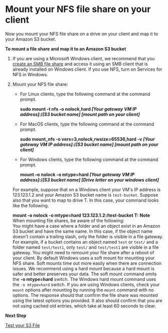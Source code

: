 # Mount your NFS file share on your client<a name="GettingStartedAccessFileShare"></a>

Now you mount your NFS file share on a drive on your client and map it to your Amazon S3 bucket\.

**To mount a file share and map it to an Amazon S3 bucket**

1. If you are using a Microsoft Windows client, we recommend that you [create an SMB file share](https://docs.aws.amazon.com/storagegateway/latest/userguide/CreatingAnSMBFileShare.html) and access it using an SMB client that is already installed on Windows client\. If you use NFS, turn on Services for NFS in Windows\.

1. Mount your NFS file share:
   + For Linux clients, type the following command at the command prompt\.

     **sudo mount \-t nfs \-o nolock,hard *\[Your gateway VM IP address\]*:/*\[S3 bucket name\]* *\[mount path on your client\]***
   + For MacOS clients, type the following command at the command prompt\.

     **sudo mount\_nfs \-o vers=3,nolock,rwsize=65536,hard \-v *\[Your gateway VM IP address\]*:/*\[S3 bucket name\]* *\[mount path on your client\]***
   + For Windows clients, type the following command at the command prompt\.

     **mount –o nolock \-o mtype=hard *\[Your gateway VM IP address\]*:/*\[S3 bucket name\]* *\[Drive letter on your windows client\]***

   For example, suppose that on a Windows client your VM's IP address is 123\.123\.1\.2 and your Amazon S3 bucket name is `test-bucket`\. Suppose also that you want to map to drive T\. In this case, your command looks like the following\.

   **mount \-o nolock \-o mtype=hard 123\.123\.1\.2:/test\-bucket T:**
**Note**  
When mounting file shares, be aware of the following:  
You might have a case where a folder and an object exist in an Amazon S3 bucket and have the same name\. In this case, if the object name doesn't contain a trailing slash, only the folder is visible in a file gateway\. For example, if a bucket contains an object named `test` or `test/` and a folder named `test/test1`, only `test/` and `test/test1` are visible in a file gateway\.
You might need to remount your file share after a reboot of your client\.
By default Windows uses a soft mount for mounting your NFS share\. Soft mounts time out more easily when there are connection issues\. We recommend using a hard mount because a hard mount is safer and better preserves your data\. The soft mount command omits the **\-o mtype=hard** switch\. The Windows hard mount command uses the `-o mtype=hard` switch\.
If you are using Windows clients, check your `mount` options after mounting by running the `mount` command with no options\. The response should that confirm the file share was mounted using the latest options you provided\. It also should confirm that you are not using cached old entries, which take at least 60 seconds to clear\.

**Next Step**

[Test your S3 File](GettingStartedTestFileShare.md)